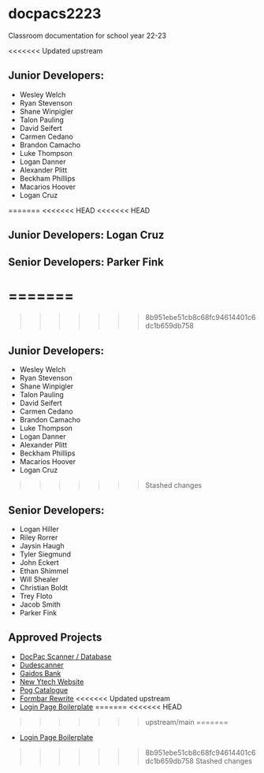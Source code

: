 # docpacs2223
Classroom documentation for school year 22-23

<<<<<<< Updated upstream
## Junior Developers:
- Wesley Welch
- Ryan Stevenson
- Shane Winpigler
- Talon Pauling
- David Seifert
- Carmen Cedano
- Brandon Camacho
- Luke Thompson
- Logan Danner
- Alexander Plitt
- Beckham Phillips
- Macarios Hoover
- Logan Cruz

=======
<<<<<<< HEAD
<<<<<<< HEAD
## Junior Developers: Logan Cruz

## Senior Developers: Parker Fink
=======
=======
>>>>>>> 8b951ebe51cb8c68fc94614401c6dc1b659db758
## Junior Developers:
- Wesley Welch
- Ryan Stevenson
- Shane Winpigler
- Talon Pauling
- David Seifert
- Carmen Cedano
- Brandon Camacho
- Luke Thompson
- Logan Danner
- Alexander Plitt
- Beckham Phillips
- Macarios Hoover
- Logan Cruz

>>>>>>> Stashed changes
## Senior Developers:
- Logan Hiller
- Riley Rorrer
- Jaysin Haugh
- Tyler Siegmund
- John Eckert
- Ethan Shimmel
- Will Shealer
- Christian Boldt
- Trey Floto
- Jacob Smith
- Parker Fink

## Approved Projects
- [DocPac Scanner / Database](https://github.com/csmith1188/docpacs2223)
- [Dudescanner](https://github.com/csmith1188/dudescanner)
- [Gaidos Bank](https://github.com/csmith1188/GaidosBank)
- [New Ytech Website](https://github.com/csmith1188/newsiteproposal)
- [Pog Catalogue](https://github.com/csmith1188/OnlyPogs)
- [Formbar Rewrite](https://github.com/csmith1188/Formbar.js)
<<<<<<< Updated upstream
- [Login Page Boilerplate](https://github.com/csmith1188/NEELite_loginBoilerplate)
=======
<<<<<<< HEAD
>>>>>>> upstream/main
=======
- [Login Page Boilerplate](https://github.com/csmith1188/NEELite_loginBoilerplate)
>>>>>>> 8b951ebe51cb8c68fc94614401c6dc1b659db758
>>>>>>> Stashed changes
